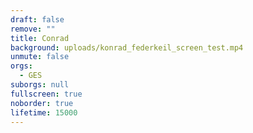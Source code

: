```yaml
---
draft: false
remove: ""
title: Conrad
background: uploads/konrad_federkeil_screen_test.mp4
unmute: false
orgs:
  - GES
suborgs: null
fullscreen: true
noborder: true
lifetime: 15000
---
```

